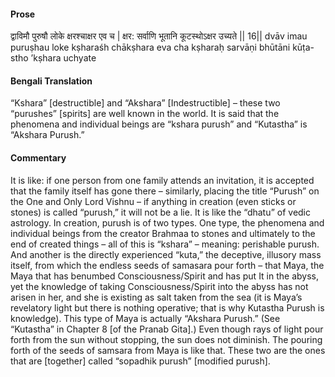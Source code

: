 #### Prose 

द्वाविमौ पुरुषौ लोके क्षरश्चाक्षर एव च |
क्षर: सर्वाणि भूतानि कूटस्थोऽक्षर उच्यते || 16||
dvāv imau puruṣhau loke kṣharaśh chākṣhara eva cha
kṣharaḥ sarvāṇi bhūtāni kūṭa-stho ’kṣhara uchyate

 #### Bengali Translation 

“Kshara” [destructible] and “Akshara” [Indestructible] – these two “purushes” [spirits] are well known in the world. It is said that the phenomena and individual beings are “kshara purush” and “Kutastha” is “Akshara Purush.”

 #### Commentary 

It is like: if one person from one family attends an invitation, it is accepted that the family itself has gone there – similarly, placing the title “Purush” on the One and Only Lord Vishnu – if anything in creation (even sticks or stones) is called “purush,” it will not be a lie. It is like the “dhatu” of vedic astrology. In creation, purush is of two types. One type, the phenomena and individual beings from the creator Brahmaa to stones and ultimately to the end of created things – all of this is “kshara” – meaning: perishable purush. And another is the directly experienced “kuta,” the deceptive, illusory mass itself, from which the endless seeds of samasara pour forth – that Maya, the Maya that has benumbed Consciousness/Spirit and has put It in the abyss, yet the knowledge of taking Consciousness/Spirit into the abyss has not arisen in her, and she is existing as salt taken from the sea (it is Maya’s revelatory light but there is nothing operative; that is why Kutastha Purush is knowledge). This type of Maya is actually “Akshara Purush.” (See “Kutastha” in Chapter 8 [of the Pranab Gita].) Even though rays of light pour forth from the sun without stopping, the sun does not diminish. The pouring forth of the seeds of samsara from Maya is like that. These two are the ones that are [together] called “sopadhik purush” [modified purush].